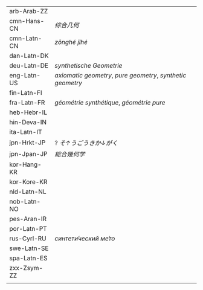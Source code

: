 | | |
|-|-|
| arb-Arab-ZZ |  |
| cmn-Hans-CN | _综合几何_ |
| cmn-Latn-CN | _zōnghé jǐhé_ |
| dan-Latn-DK |  |
| deu-Latn-DE | _synthetische Geometrie_ |
| eng-Latn-US | _axiomatic geometry_, _pure geometry_, _synthetic geometry_ |
| fin-Latn-FI |  |
| fra-Latn-FR | _géométrie synthétique_, _géométrie pure_ |
| heb-Hebr-IL |  |
| hin-Deva-IN |  |
| ita-Latn-IT |  |
| jpn-Hrkt-JP | ? _そ↑うごうきか↓がく_ |
| jpn-Jpan-JP | _総合幾何学_ |
| kor-Hang-KR |  |
| kor-Kore-KR |  |
| nld-Latn-NL |  |
| nob-Latn-NO |  |
| pes-Aran-IR |  |
| por-Latn-PT |  |
| rus-Cyrl-RU | _синтети́ческий ме́то_ |
| swe-Latn-SE |  |
| spa-Latn-ES |  |
| zxx-Zsym-ZZ |  |
|  |  |
